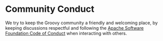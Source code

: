 # Community Conduct

We try to keep the Groovy community a friendly and welcoming place,
by keeping discussions respectful and following the
[Apache Software Foundation Code of Conduct](https://www.apache.org/foundation/policies/conduct.html) when interacting with others.
